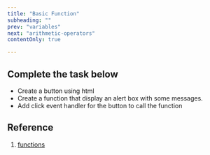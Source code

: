 ```yaml
---
title: "Basic Function"
subheading: ""
prev: "variables"
next: "arithmetic-operators"
contentOnly: true

---
```


## Complete the task below

- Create a button using html
- Create a function that display an alert box with some messages.
- Add click event handler for the button to call the function


## Reference

1. [functions](https://javascript.info/function-basics)